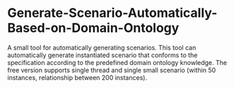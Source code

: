# Generate-Scenario-Automatically-Based-on-Domain-Ontology
A small tool for automatically generating scenarios. This tool can automatically generate instantiated scenario that conforms to the specification according to the predefined domain ontology knowledge. The free version supports single thread and single small scenario (within 50 instances, relationship between 200 instances).
